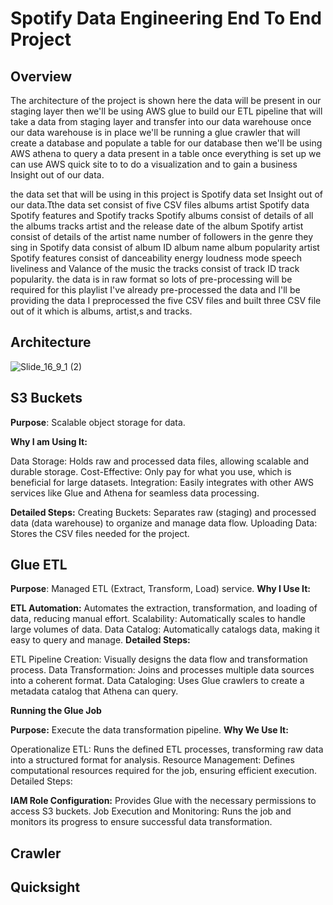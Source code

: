 # Spotify Data Engineering End To End Project
## Overview
The architecture of the project is shown here the data will be present in our staging layer then we'll be using
AWS glue to build our ETL pipeline that will take a data from staging layer and
transfer into our data warehouse once our data warehouse is in
place we'll be running a glue crawler that will create a database and populate
a table for our database then we'll be using AWS athena to
query a data present in a table once everything is set up we can
use AWS quick site to to do a visualization and to gain a business
Insight out of our data.

the data set that will be using in this project is Spotify data set
Insight out of our data.Tthe data set consist of five CSV files albums artist Spotify data Spotify
features and Spotify tracks Spotify albums consist of details
of all the albums tracks artist and the release date of the
album Spotify artist consist of details of the artist name number of followers
in the genre they sing in Spotify data consist of album ID album name album
popularity artist Spotify features consist of
danceability energy loudness mode
speech liveliness and Valance of the music the tracks consist of track ID
track popularity. the data is in raw format so lots of pre-processing will be
required for this playlist I've already pre-processed the data and I'll be providing the data
I preprocessed the five CSV files and built three CSV file out of it which is albums, artist,s and tracks. 

## Architecture
![Slide_16_9_1 (2)](https://github.com/user-attachments/assets/8a6e9424-8cce-4f68-9bda-825a0e0551ec)

## S3 Buckets
**Purpose**: Scalable object storage for data.

**Why I am Using It:**

Data Storage: Holds raw and processed data files, allowing scalable and durable storage.
Cost-Effective: Only pay for what you use, which is beneficial for large datasets.
Integration: Easily integrates with other AWS services like Glue and Athena for seamless data processing.

**Detailed Steps:**
Creating Buckets: Separates raw (staging) and processed data (data warehouse) to organize and manage data flow.
Uploading Data: Stores the CSV files needed for the project.
## Glue ETL
**Purpose**: Managed ETL (Extract, Transform, Load) service.
**Why I Use It:**

**ETL Automation:** Automates the extraction, transformation, and loading of data, reducing manual effort.
Scalability: Automatically scales to handle large volumes of data.
Data Catalog: Automatically catalogs data, making it easy to query and manage.
**Detailed Steps:**

ETL Pipeline Creation: Visually designs the data flow and transformation process.
Data Transformation: Joins and processes multiple data sources into a coherent format.
Data Cataloging: Uses Glue crawlers to create a metadata catalog that Athena can query.

**Running the Glue Job**

**Purpose:** Execute the data transformation pipeline.
**Why We Use It:**

Operationalize ETL: Runs the defined ETL processes, transforming raw data into a structured format for analysis.
Resource Management: Defines computational resources required for the job, ensuring efficient execution.
Detailed Steps:

**IAM Role Configuration:** Provides Glue with the necessary permissions to access S3 buckets.
Job Execution and Monitoring: Runs the job and monitors its progress to ensure successful data transformation.
## Crawler
## Quicksight
